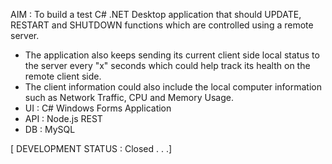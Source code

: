 AIM : To build a test C# .NET Desktop application that should UPDATE, RESTART and SHUTDOWN functions which are controlled using a remote server.
* The application also keeps sending its current client side local status to the server every "x" seconds which could help track its health on the remote client side.
* The client information could also include the local computer information such as Network Traffic, CPU and Memory Usage.
* UI  : C# Windows Forms Application
* API : Node.js REST
* DB  : MySQL



[ DEVELOPMENT STATUS : Closed . . .]
